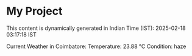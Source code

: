 # My Project

This content is dynamically generated in Indian Time (IST): 2025-02-18 03:17:18 IST


Current Weather in Coimbatore:
Temperature: 23.88 °C
Condition: haze
